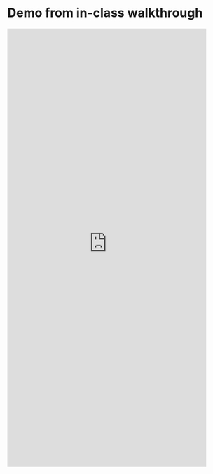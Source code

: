 # Demo from in-class walkthrough

<iframe src="https://carnegiemellon.maps.arcgis.com/apps/instant/nearby/index.html?appid=3cde54167d194b3dbe1bf30fb5cbc227" width=90% height="1000" frameborder="0" style="border:0" allowfullscreen>iFrames are not supported on this page.</iframe>
